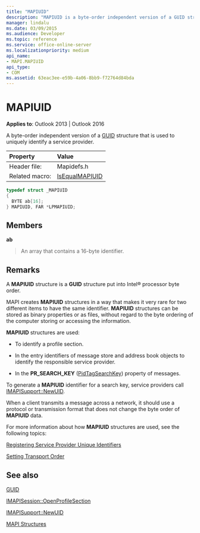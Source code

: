```yaml
---
title: "MAPIUID"
description: "MAPIUID is a byte-order independent version of a GUID structure that is used to uniquely identify a service provider."
manager: lindalu
ms.date: 03/09/2015
ms.audience: Developer
ms.topic: reference
ms.service: office-online-server
ms.localizationpriority: medium
api_name:
- MAPI.MAPIUID
api_type:
- COM
ms.assetid: 63eac3ee-e59b-4a06-8bb9-f72764d84bda
---
```


# MAPIUID

  
  
**Applies to**: Outlook 2013 | Outlook 2016 
  
A byte-order independent version of a [GUID](guid.md) structure that is used to uniquely identify a service provider. 
  
|Property |Value |
|:-----|:-----|
|Header file:  <br/> |Mapidefs.h  <br/> |
|Related macro:  <br/> |[IsEqualMAPIUID](isequalmapiuid.md) <br/> |
   
```cpp
typedef struct _MAPIUID
{
  BYTE ab[16];
} MAPIUID, FAR *LPMAPIUID;

```

## Members

 **ab**
  
> An array that contains a 16-byte identifier.
    
## Remarks

A **MAPIUID** structure is a **GUID** structure put into Intel® processor byte order. 
  
MAPI creates **MAPIUID** structures in a way that makes it very rare for two different items to have the same identifier. **MAPIUID** structures can be stored as binary properties or as files, without regard to the byte ordering of the computer storing or accessing the information. 
  
 **MAPIUID** structures are used: 
  
- To identify a profile section.
    
- In the entry identifiers of message store and address book objects to identify the responsible service provider.
    
- In the **PR_SEARCH_KEY** ([PidTagSearchKey](pidtagsearchkey-canonical-property.md)) property of messages.
    
To generate a **MAPIUID** identifier for a search key, service providers call [IMAPISupport::NewUID](imapisupport-newuid.md).
  
When a client transmits a message across a network, it should use a protocol or transmission format that does not change the byte order of **MAPIUID** data. 
  
For more information about how **MAPIUID** structures are used, see the following topics: 
  
[Registering Service Provider Unique Identifiers](registering-service-provider-unique-identifiers.md)
  
[Setting Transport Order](setting-transport-order.md)
  
## See also



[GUID](guid.md)
  
[IMAPISession::OpenProfileSection](imapisession-openprofilesection.md)
  
[IMAPISupport::NewUID](imapisupport-newuid.md)


[MAPI Structures](mapi-structures.md)

